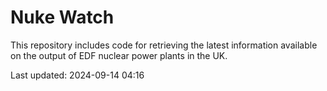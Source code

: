 # Nuke Watch

This repository includes code for retrieving the latest information available on the output of EDF nuclear power plants in the UK.

Last updated: 2024-09-14 04:16
